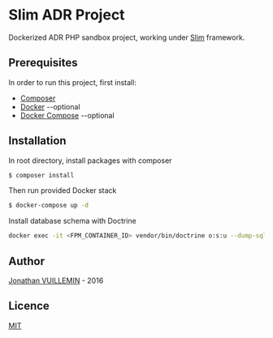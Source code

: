 # Slim ADR Project

Dockerized ADR PHP sandbox project, working under [Slim](http://www.slimframework.com/) framework.

## Prerequisites

In order to run this project, first install:
 
- [Composer](https://getcomposer.org/download/)
- [Docker](https://docs.docker.com/engine/installation/) --optional
- [Docker Compose](https://docs.docker.com/compose/install/) --optional

## Installation

In root directory, install packages with composer

```bash
$ composer install
```

Then run provided Docker stack

```bash
$ docker-compose up -d
```

Install database schema with Doctrine

```bash
docker exec -it <FPM_CONTAINER_ID> vendor/bin/doctrine o:s:u --dump-sql --force
```

## Author

[Jonathan VUILLEMIN](ekkinox@gmail.com) - 2016

## Licence

[MIT](https://opensource.org/licenses/MIT)